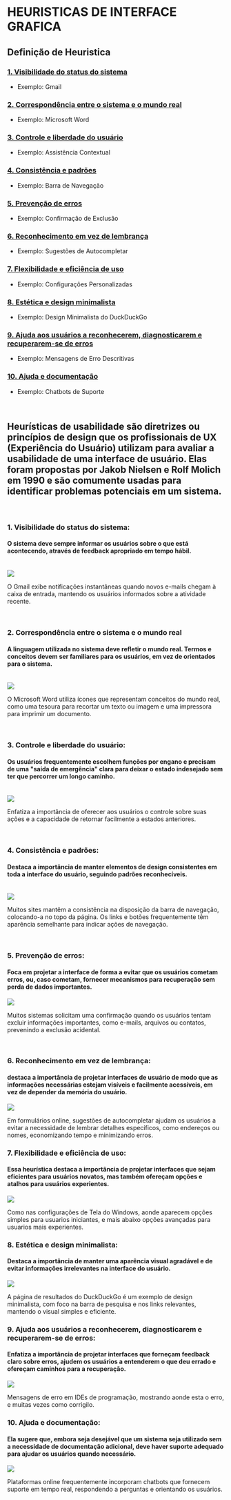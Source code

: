 # HEURISTICAS DE INTERFACE GRAFICA 

 ## <p> Definição de Heuristica </p>

 ### [1. Visibilidade do status do sistema](#1-visibilidade-do-status-do-sistema)
- Exemplo: Gmail

### [2. Correspondência entre o sistema e o mundo real](#2-correspondencia-entre-o-sistema-e-o-mundo-real)
- Exemplo: Microsoft Word

### [3. Controle e liberdade do usuário](#3-controle-e-liberdade-do-usuario)
- Exemplo: Assistência Contextual

### [4. Consistência e padrões](#4-consistencia-e-padroes)
- Exemplo: Barra de Navegação

### [5. Prevenção de erros](#5-prevencao-de-erros)
- Exemplo: Confirmação de Exclusão

### [6. Reconhecimento em vez de lembrança](#6-reconhecimento-em-vez-de-lembranca)
- Exemplo: Sugestões de Autocompletar

### [7. Flexibilidade e eficiência de uso](#7-flexibilidade-e-eficiencia-de-uso)
- Exemplo: Configurações Personalizadas

### [8. Estética e design minimalista](#8-estetica-e-design-minimalista)
- Exemplo: Design Minimalista do DuckDuckGo

### [9. Ajuda aos usuários a reconhecerem, diagnosticarem e recuperarem-se de erros](#9-ajuda-aos-usuarios-a-reconhecerem-diagnosticarem-e-recuperarem-se-de-erros)
- Exemplo: Mensagens de Erro Descritivas

### [10. Ajuda e documentação](#10-ajuda-e-documentacao)
- Exemplo: Chatbots de Suporte

<br>

<h2><p> Heurísticas de usabilidade são diretrizes ou princípios de design que os profissionais de UX (Experiência do Usuário) utilizam para avaliar a usabilidade de uma interface de usuário. Elas foram propostas por Jakob Nielsen e Rolf Molich em 1990 e são comumente usadas para identificar problemas potenciais em um sistema.</p></h2>

<br>

###  1. Visibilidade do status do sistema: 
#### O sistema deve sempre informar os usuários sobre o que está acontecendo, através de feedback apropriado em tempo hábil.
<br>
<img src="img/Captura de tela 2023-11-23 081619.png">
<br>
<p> O Gmail exibe notificações instantâneas quando novos e-mails chegam à caixa de entrada, mantendo os usuários informados sobre a atividade recente.</p>
<br>

### 2. Correspondência entre o sistema e o mundo real
#### A linguagem utilizada no sistema deve refletir o mundo real. Termos e conceitos devem ser familiares para os usuários, em vez de orientados para o sistema. 

<br>

<img src="img/Captura de tela 2023-11-23 082426.png">

<br>

<p> O Microsoft Word utiliza ícones que representam conceitos do mundo real, como uma tesoura para recortar um texto ou imagem e uma impressora para imprimir um documento.</p>

<br>

### 3. Controle e liberdade do usuário:
#### Os usuários frequentemente escolhem funções por engano e precisam de uma "saída de emergência" clara para deixar o estado indesejado sem ter que percorrer um longo caminho.

<br>

<img src="img/terceira regra.png">

<br>

<p> Enfatiza a importância de oferecer aos usuários o controle sobre suas ações e a capacidade de retornar facilmente a estados anteriores. </p>

<br>

### 4. Consistência e padrões:
#### Destaca a importância de manter elementos de design consistentes em toda a interface do usuário, seguindo padrões reconhecíveis.

<br>

<img src="img/quarta regra.png">

<br>

<p>Muitos sites mantêm a consistência na disposição da barra de navegação, colocando-a no topo da página. Os links e botões frequentemente têm aparência semelhante para indicar ações de navegação.</p>

<br>

### 5. Prevenção de erros: 
#### Foca em projetar a interface de forma a evitar que os usuários cometam erros, ou, caso cometam, fornecer mecanismos para recuperação sem perda de dados importantes.

<img src="/img/quinta.png">

<p>Muitos sistemas solicitam uma confirmação quando os usuários tentam excluir informações importantes, como e-mails, arquivos ou contatos, prevenindo a exclusão acidental.</p>

<br>

### 6. Reconhecimento em vez de lembrança:
#### destaca a importância de projetar interfaces de usuário de modo que as informações necessárias estejam visíveis e facilmente acessíveis, em vez de depender da memória do usuário.

<img src="img/sexta regra.png">

<p>Em formulários online, sugestões de autocompletar ajudam os usuários a evitar a necessidade de lembrar detalhes específicos, como endereços ou nomes, economizando tempo e minimizando erros.</p>

### 7. Flexibilidade e eficiência de uso:
#### Essa heurística destaca a importância de projetar interfaces que sejam eficientes para usuários novatos, mas também ofereçam opções e atalhos para usuários experientes.

<img src="img/setima regra.png">

<p> Como nas configurações de Tela do Windows, aonde aparecem opções simples para usuarios iniciantes, e mais abaixo opções avançadas para usuarios mais experientes.

<br>

### 8. Estética e design minimalista: 
#### Destaca a importância de manter uma aparência visual agradável e de evitar informações irrelevantes na interface do usuário.

<img src="img/oitava regra.png">

<p> A página de resultados do DuckDuckGo é um exemplo de design minimalista, com foco na barra de pesquisa e nos links relevantes, mantendo o visual simples e eficiente.</p>

### 9. Ajuda aos usuários a reconhecerem, diagnosticarem e recuperarem-se de erros:
#### Enfatiza a importância de projetar interfaces que forneçam feedback claro sobre erros, ajudem os usuários a entenderem o que deu errado e ofereçam caminhos para a recuperação. 

<img src="img/nova regra.png">

Mensagens de erro em IDEs de programação, mostrando aonde esta o erro, e muitas vezes como corrigilo.

### 10. Ajuda e documentação:
#### Ela sugere que, embora seja desejável que um sistema seja utilizado sem a necessidade de documentação adicional, deve haver suporte adequado para ajudar os usuários quando necessário. 

<img src="img/decima regra.png">

Plataformas online frequentemente incorporam chatbots que fornecem suporte em tempo real, respondendo a perguntas e orientando os usuários.

